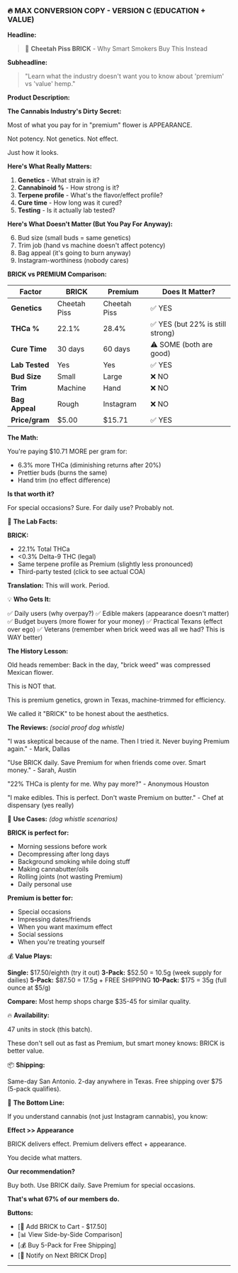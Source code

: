 ### 🔥 MAX CONVERSION COPY - VERSION C (EDUCATION + VALUE)

**Headline:**
> 🧱 **Cheetah Piss BRICK** - Why Smart Smokers Buy This Instead

**Subheadline:**
> "Learn what the industry doesn't want you to know about 'premium' vs 'value' hemp."

**Product Description:**

**The Cannabis Industry's Dirty Secret:**

Most of what you pay for in "premium" flower is APPEARANCE.

Not potency. Not genetics. Not effect.

Just how it looks.

**Here's What Really Matters:**

1. **Genetics** - What strain is it?
2. **Cannabinoid %** - How strong is it?
3. **Terpene profile** - What's the flavor/effect profile?
4. **Cure time** - How long was it cured?
5. **Testing** - Is it actually lab tested?

**Here's What Doesn't Matter (But You Pay For Anyway):**

6. Bud size (small buds = same genetics)
7. Trim job (hand vs machine doesn't affect potency)
8. Bag appeal (it's going to burn anyway)
9. Instagram-worthiness (nobody cares)

**BRICK vs PREMIUM Comparison:**

| Factor | BRICK | Premium | Does It Matter? |
|--------|-------|---------|-----------------|
| **Genetics** | Cheetah Piss | Cheetah Piss | ✅ YES |
| **THCa %** | 22.1% | 28.4% | ✅ YES (but 22% is still strong) |
| **Cure Time** | 30 days | 60 days | ⚠️ SOME (both are good) |
| **Lab Tested** | Yes | Yes | ✅ YES |
| **Bud Size** | Small | Large | ❌ NO |
| **Trim** | Machine | Hand | ❌ NO |
| **Bag Appeal** | Rough | Instagram | ❌ NO |
| **Price/gram** | $5.00 | $15.71 | ✅ YES |

**The Math:**

You're paying $10.71 MORE per gram for:

- 6.3% more THCa (diminishing returns after 20%)
- Prettier buds (burns the same)
- Hand trim (no effect difference)

**Is that worth it?**

For special occasions? Sure.
For daily use? Probably not.

🔬 **The Lab Facts:**

**BRICK:**

- 22.1% Total THCa
- <0.3% Delta-9 THC (legal)
- Same terpene profile as Premium (slightly less pronounced)
- Third-party tested (click to see actual COA)

**Translation:** This will work. Period.

💡 **Who Gets It:**

✅ Daily users (why overpay?)
✅ Edible makers (appearance doesn't matter)
✅ Budget buyers (more flower for your money)
✅ Practical Texans (effect over ego)
✅ Veterans (remember when brick weed was all we had? This is WAY better)

**The History Lesson:**

Old heads remember: Back in the day, "brick weed" was compressed Mexican flower.

This is NOT that.

This is premium genetics, grown in Texas, machine-trimmed for efficiency.

We called it "BRICK" to be honest about the aesthetics.

**The Reviews:** *(social proof dog whistle)*

"I was skeptical because of the name. Then I tried it. Never buying Premium again." - Mark, Dallas

"Use BRICK daily. Save Premium for when friends come over. Smart money." - Sarah, Austin

"22% THCa is plenty for me. Why pay more?" - Anonymous Houston

"I make edibles. This is perfect. Don't waste Premium on butter." - Chef at dispensary (yes really)

🎯 **Use Cases:** *(dog whistle scenarios)*

**BRICK is perfect for:**

- Morning sessions before work
- Decompressing after long days
- Background smoking while doing stuff
- Making cannabutter/oils
- Rolling joints (not wasting Premium)
- Daily personal use

**Premium is better for:**

- Special occasions
- Impressing dates/friends
- When you want maximum effect
- Social sessions
- When you're treating yourself

💰 **Value Plays:**

**Single:** $17.50/eighth (try it out)
**3-Pack:** $52.50 = 10.5g (week supply for dailies)
**5-Pack:** $87.50 = 17.5g + FREE SHIPPING
**10-Pack:** $175 = 35g (full ounce at $5/g)

**Compare:** Most hemp shops charge $35-45 for similar quality.

🔥 **Availability:**

47 units in stock (this batch).

These don't sell out as fast as Premium, but smart money knows: BRICK is better value.

📦 **Shipping:**

Same-day San Antonio. 2-day anywhere in Texas. Free shipping over $75 (5-pack qualifies).

🐆 **The Bottom Line:**

If you understand cannabis (not just Instagram cannabis), you know:

**Effect >> Appearance**

BRICK delivers effect. Premium delivers effect + appearance.

You decide what matters.

**Our recommendation?**

Buy both. Use BRICK daily. Save Premium for special occasions.

**That's what 67% of our members do.**

**Buttons:**

- [🧱 Add BRICK to Cart - $17.50]
- [📊 View Side-by-Side Comparison]
- [💰 Buy 5-Pack for Free Shipping]
- [🔔 Notify on Next BRICK Drop]

---
